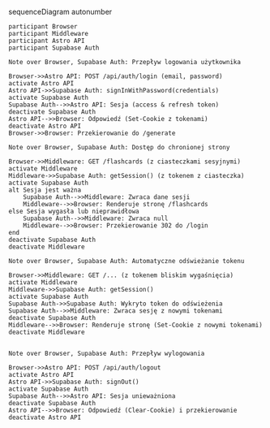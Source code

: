 sequenceDiagram
    autonumber

    participant Browser
    participant Middleware
    participant Astro API
    participant Supabase Auth

    Note over Browser, Supabase Auth: Przepływ logowania użytkownika

    Browser->>Astro API: POST /api/auth/login (email, password)
    activate Astro API
    Astro API->>Supabase Auth: signInWithPassword(credentials)
    activate Supabase Auth
    Supabase Auth-->>Astro API: Sesja (access & refresh token)
    deactivate Supabase Auth
    Astro API-->>Browser: Odpowiedź (Set-Cookie z tokenami)
    deactivate Astro API
    Browser->>Browser: Przekierowanie do /generate

    Note over Browser, Supabase Auth: Dostęp do chronionej strony

    Browser->>Middleware: GET /flashcards (z ciasteczkami sesyjnymi)
    activate Middleware
    Middleware->>Supabase Auth: getSession() (z tokenem z ciasteczka)
    activate Supabase Auth
    alt Sesja jest ważna
        Supabase Auth-->>Middleware: Zwraca dane sesji
        Middleware-->>Browser: Renderuje stronę /flashcards
    else Sesja wygasła lub nieprawidłowa
        Supabase Auth-->>Middleware: Zwraca null
        Middleware-->>Browser: Przekierowanie 302 do /login
    end
    deactivate Supabase Auth
    deactivate Middleware

    Note over Browser, Supabase Auth: Automatyczne odświeżanie tokenu

    Browser->>Middleware: GET /... (z tokenem bliskim wygaśnięcia)
    activate Middleware
    Middleware->>Supabase Auth: getSession()
    activate Supabase Auth
    Supabase Auth->>Supabase Auth: Wykryto token do odświeżenia
    Supabase Auth-->>Middleware: Zwraca sesję z nowymi tokenami
    deactivate Supabase Auth
    Middleware-->>Browser: Renderuje stronę (Set-Cookie z nowymi tokenami)
    deactivate Middleware


    Note over Browser, Supabase Auth: Przepływ wylogowania

    Browser->>Astro API: POST /api/auth/logout
    activate Astro API
    Astro API->>Supabase Auth: signOut()
    activate Supabase Auth
    Supabase Auth-->>Astro API: Sesja unieważniona
    deactivate Supabase Auth
    Astro API-->>Browser: Odpowiedź (Clear-Cookie) i przekierowanie
    deactivate Astro API 